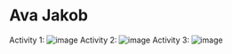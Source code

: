 # Ava Jakob
Activity 1:
![image](https://github.com/avaj4/ECE444-F2023-Assignment1/assets/53788244/613c2f7f-37bf-4eda-aee4-9f6aa362ff18)
Activity 2: 
![image](https://github.com/avaj4/ECE444-F2023-Assignment1/assets/53788244/47a59f6b-2241-4234-91ff-16cca31ea1c2)
Activity 3:
![image](https://github.com/avaj4/ECE444-F2023-Assignment1/assets/53788244/5689f3b1-653d-426f-afe0-af8c96bd9267)

